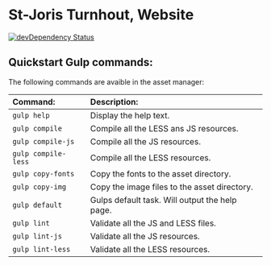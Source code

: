 St-Joris Turnhout, Website
===============================
[![devDependency Status](https://david-dm.org/tjoosten/sijot-1/dev-status.svg)](https://david-dm.org/tjoosten/sijot-1#info=devDependencies)

## Quickstart Gulp commands: 

The following commands are avaible in the asset manager: 

| Command:             | Description:                                    | 
| :------------------- | :---------------------------------------------- |
| `gulp help`          | Display the help text.                          | 
| `gulp compile`       | Compile all the LESS ans JS resources.          | 
| `gulp compile-js`    | Compile all the JS resources.                   | 
| `gulp compile-less`  | Compile all the LESS resources.                 | 
| `gulp copy-fonts`    | Copy the fonts to the asset directory.          | 
| `gulp copy-img`      | Copy the image files to the asset directory.    |
| `gulp default`       | Gulps default task. Will output the help page.  |
| `gulp lint`          | Validate all the JS and LESS files.             | 
| `gulp lint-js`       | Validate all the JS resources.                  |
| `gulp lint-less`     | Validate all the LESS resources.                |